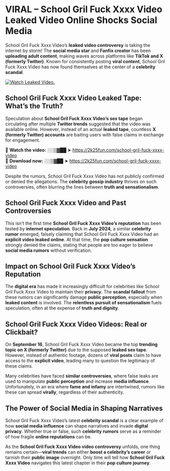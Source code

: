 # VIRAL – School Gril Fuck Xxxx Video Leaked Video Online Shocks Social Media 

School Gril Fuck Xxxx Video’s **leaked video controversy** is taking the internet by storm! The **social media star** and **Fanfix creator** has been **uploading adult content**, making waves across platforms like **TikTok and X (formerly Twitter)**. Known for consistently posting **viral content**, School Gril Fuck Xxxx Video has now found themselves at the center of a **celebrity scandal**.  

[![Watch Leaked Video.](https://miro.medium.com/v2/resize:fit:828/format:webp/1*cilzJN44JGOrTw9NJCrNHA.gif "Watch Leaked Video")](https://2k25fun.com/school-gril-fuck-xxxx-video)

## **School Gril Fuck Xxxx Video Leaked Tape: What’s the Truth?**  
Speculation about **School Gril Fuck Xxxx Video’s sex tape** began circulating after multiple **Twitter trends** suggested that the video was available online. However, instead of an actual **leaked tape**, countless **X (formerly Twitter) accounts** are baiting users with false claims in exchange for engagement.  

🔹 **Watch the video:** ░░▒▓██ ➤ https://2k25fun.com/school-gril-fuck-xxxx-video  
🔹 **Download now:** ░░▒▓██ ➤ https://2k25fun.com/school-gril-fuck-xxxx-video  

Despite the rumors, School Gril Fuck Xxxx Video has not publicly confirmed or denied the allegations. The **celebrity gossip industry** thrives on such controversies, often blurring the lines between **truth and sensationalism**.  

## **School Gril Fuck Xxxx Video and Past Controversies**  
This isn’t the first time **School Gril Fuck Xxxx Video’s reputation** has been tested by **internet speculation**. Back in **July 2024**, a similar **celebrity rumor** emerged, falsely claiming that School Gril Fuck Xxxx Video had an **explicit video leaked online**. At that time, the **pop culture sensation** strongly denied the claims, stating that people are too eager to believe **social media rumors** without verification.  

## **Impact on School Gril Fuck Xxxx Video’s Reputation**  
The **digital era** has made it increasingly difficult for celebrities like School Gril Fuck Xxxx Video to maintain their **privacy**. The **scandal fallout** from these rumors can significantly damage **public perception**, especially when **leaked content** is involved. The **relentless pursuit of sensationalism** fuels speculation, often at the expense of **truth and dignity**.  

## **School Gril Fuck Xxxx Video Videos: Real or Clickbait?**  
On **September 16**, School Gril Fuck Xxxx Video became the top **trending topic on X (formerly Twitter)** due to the supposed **leaked sex tape**. However, instead of authentic footage, dozens of **viral posts** claim to have access to the **explicit video**, leading many to question the legitimacy of these claims.  

Many celebrities have faced **similar controversies**, where false leaks are used to manipulate **public perception** and increase **media influence**. Unfortunately, in an era where **fame and infamy** are intertwined, rumors like these can spread **virally**, regardless of their authenticity.  

## **The Power of Social Media in Shaping Narratives**  
School Gril Fuck Xxxx Video’s latest **celebrity scandal** is a clear example of how **social media influence** can shape narratives and invade **digital privacy**. Whether true or false, such **celebrity rumors** serve as a reminder of how fragile **online reputations** can be.  

As the **School Gril Fuck Xxxx Video video controversy** unfolds, one thing remains certain—**viral trends** can either **boost a celebrity’s career** or tarnish their **public image** overnight. Only time will tell how **School Gril Fuck Xxxx Video** navigates this latest chapter in their **pop culture journey**. 